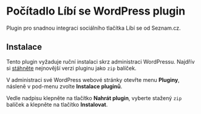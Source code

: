 # Počítadlo Líbí se WordPress plugin

Plugin pro snadnou integraci sociálního tlačítka Líbí se od Seznam.cz.

## Instalace

Tento plugin vyžaduje ruční instalaci skrz administraci WordPressu. Najdřív si
[stáhněte](/seznam/pocitadlo-libi-se-wordpress/releases) nejnovější verzi
pluginu jako `zip` balíček.

V administraci své WordPress webové stránky otevřte menu **Pluginy**, násleně
v pod-menu zvolte **Instalace pluginů**.

Vedle nadpisu klepněte na tlačítko **Nahrát plugin**, vyberte stažený `zip`
balíček a klepněte na tlačítko **Instalovat**.
